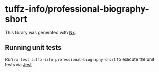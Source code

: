 # tuffz-info/professional-biography-short

This library was generated with [Nx](https://nx.dev).

## Running unit tests

Run `nx test tuffz-info-professional-biography-short` to execute the unit tests via [Jest](https://jestjs.io).
